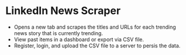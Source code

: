 # LinkedIn News Scraper

* Opens a new tab and scrapes the titles and URLs for each trending news story that is currently trending.
* View past items in a dashboard or export via CSV file.
* Register, login, and upload the CSV file to a server to persis the data.
